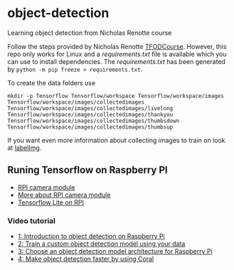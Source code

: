 # object-detection
Learning object detection from Nicholas Renotte course

Follow the steps provided by Nicholas Renotte
[TFODCourse](https://github.com/nicknochnack/TFODCourse).
However, this repo only works for Linux and a *requirements.txt*
file is available which you can use to install dependencies.
The *requirements.txt* has been generated by `python -m pip freeze > requirements.txt`.

To create the data folders use
```
mkdir -p Tensorflow Tensorflow/workspace Tensorflow/workspace/images Tensorflow/workspace/images/collectedimages Tensorflow/workspace/images/collectedimages/livelong Tensorflow/workspace/images/collectedimages/thankyou Tensorflow/workspace/images/collectedimages/thumbsdown Tensorflow/workspace/images/collectedimages/thumbsup
```

If you want even more information about collecting images to train on look at [labelImg](https://github.com/HumanSignal/labelImg).

## Runing Tensorflow on Raspberry PI
- [RPI camera module](https://www.raspberrypi.com/documentation/computers/camera_software.html#getting-started)
- [More about RPI camera module](https://www.raspberrypi.com/documentation/accessories/camera.html#libcamera-and-libcamera-apps)
- [Tensorflow Lite on RPI](https://github.com/tensorflow/examples/tree/master/lite/examples/object_detection/raspberry_pi)

### Video tutorial
- [1: Introduction to object detection on Raspberry Pi](https://www.youtube.com/watch?v=mNjXEybFn98)
- [2: Train a custom object detection model using your data](https://www.youtube.com/watch?v=-ZyFYniGUsw)
- [3: Choose an object detection model architecture for Raspberry Pi](https://www.youtube.com/watch?v=twtBcfonSyE)
- [4: Make object detection faster by using Coral](https://www.youtube.com/watch?v=QqTLkw1IenI)



